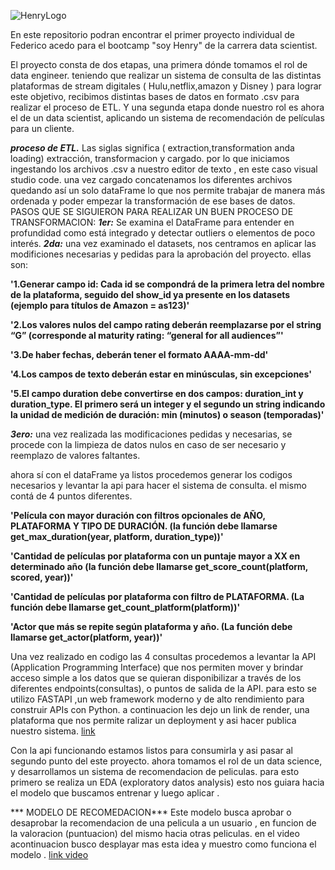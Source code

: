 ![HenryLogo](https://d31uz8lwfmyn8g.cloudfront.net/Assets/logo-henry-white-lg.png)

 En este repositorio podran encontrar el primer proyecto individual de Federico acedo para el bootcamp "soy Henry" de la carrera data scientist.

El proyecto consta de dos etapas, una primera dónde tomamos el rol de data engineer. teniendo que realizar un sistema de consulta de las distintas plataformas de stream digitales ( Hulu,netflix,amazon y Disney ) para lograr este objetivo, recibimos distintas bases de datos en formato .csv para realizar el proceso de ETL.
Y una segunda etapa donde nuestro rol es ahora el de un data scientist, aplicando un sistema de recomendación de películas para un cliente.

***proceso de ETL.***
Las siglas significa ( extraction,transformation anda loading) extracción, transformacion y cargado.
por lo que iniciamos ingestando los archivos .csv  a nuestro editor de texto , en este caso visual studio code.
una vez cargado concatenamos los diferentes archivos quedando así un solo dataFrame lo que nos permite trabajar de manera más ordenada y poder empezar  la transformación de ese bases de datos. 
PASOS QUE SE SIGUIERON PARA REALIZAR UN BUEN PROCESO DE TRANSFORMACION:
***1er:***  Se examina el DataFrame para entender en profundidad como está integrado y detectar outliers o elementos de poco interés.
***2da:*** una vez examinado el datasets, nos centramos en aplicar las modificiones necesarias y pedidas para la aprobación del proyecto.
ellas son: 

**'1.Generar campo id: Cada id se compondrá de la primera letra del nombre de la plataforma, seguido del show_id ya presente en los datasets (ejemplo para títulos de Amazon = as123)'**

**'2.Los valores nulos del campo rating deberán reemplazarse por el string “G” (corresponde al maturity rating: “general for all audiences”'**

**'3.De haber fechas, deberán tener el formato AAAA-mm-dd'**

**'4.Los campos de texto deberán estar en minúsculas, sin excepciones'**

**'5.El campo duration debe convertirse en dos campos: duration_int y duration_type. El primero será un integer y el segundo un string indicando la unidad de medición de duración: min (minutos) o season (temporadas)'**

***3ero:*** una vez realizada las modificaciones pedidas y necesarias, se procede con la limpieza de datos nulos en caso de ser necesario y reemplazo de valores faltantes.

ahora sí con el dataFrame ya listos procedemos generar los codigos necesarios y levantar la api para hacer el sistema de consulta.
el mismo contá de 4 puntos diferentes.

**'Película con mayor duración con filtros opcionales de AÑO, PLATAFORMA Y TIPO DE DURACIÓN. (la función debe llamarse get_max_duration(year, platform, duration_type))'**

**'Cantidad de películas por plataforma con un puntaje mayor a XX en determinado año (la función debe llamarse get_score_count(platform, scored, year))'**

**'Cantidad de películas por plataforma con filtro de PLATAFORMA. (La función debe llamarse get_count_platform(platform))'**

**'Actor que más se repite según plataforma y año. (La función debe llamarse get_actor(platform, year))'**

Una vez realizado en codigo las 4 consultas procedemos a levantar la API (Application Programming Interface) que nos permiten mover y brindar acceso simple a los datos que se quieran disponibilizar a través de los diferentes endpoints(consultas), o puntos de salida de la API. para esto se utilizo FASTAPI ,un web framework moderno y de alto rendimiento para construir APIs con Python. a continuacion les dejo un link de render, una plataforma que nos permite ralizar un deployment y asi hacer publica nuestro sistema. [link](https://pi1fa.onrender.com)

Con la api funcionando estamos listos para consumirla y asi pasar al segundo punto del este proyecto.
ahora tomamos el rol de un data science, y desarrollamos un sistema de recomendacion de peliculas.
para esto primero se realiza un EDA (exploratory datos analysis) esto nos guiara hacia el modelo que buscamos entrenar y luego aplicar .


*** MODELO DE RECOMEDACION***
Este modelo busca aprobar o desaprobar la recomendacion de una pelicula a un usuario , en funcion de la valoracion (puntuacion) del mismo hacia otras peliculas. en el video acontinuacion busco desplayar mas esta idea y muestro como funciona el modelo . [link video](https://drive.google.com/file/d/1ffjxeAcBWD9bbA4XnaxdMsEYWAw_C3RV/view?usp=share_link)
